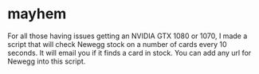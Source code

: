 # mayhem
For all those having issues getting an NVIDIA GTX 1080 or 1070, I made a script that will check Newegg stock on a number of cards every 10 seconds.  It will email you if it finds a card in stock.  You can add any url for Newegg into this script.
